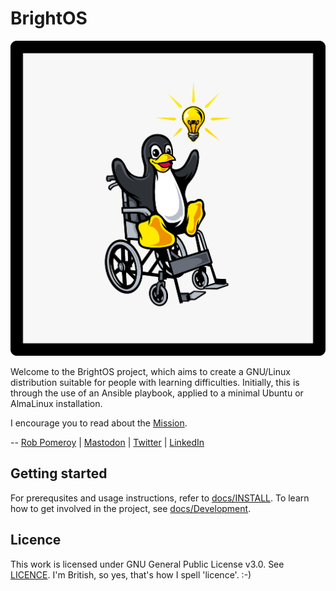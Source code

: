 # BrightOS

![BrightOS logo - Tux mascot in wheelchair with lightbulb](images/BrightOS.png)

Welcome to the BrightOS project, which aims to create a GNU/Linux distribution
suitable for people with learning difficulties. Initially, this is through the
use of an Ansible playbook, applied to a minimal Ubuntu or AlmaLinux
installation.

I encourage you to read about the [Mission](docs/Mission.md).

-- [Rob Pomeroy](https://pomeroy.me/contact "contact me via my website") |
[Mastodon](https://infosec.exchange/@robpomeroy "follow me on Mastodon") |
[Twitter](https://twitter.com/robpomeroy "reach me on Twitter") |
[LinkedIn](https://linkedin/com/in/robpomeroy "connect via LinkedIn")

## Getting started

For prerequsites and usage instructions, refer to
[docs/INSTALL](docs/INSTALL.md). To learn how to get involved in the project,
see [docs/Development](docs/Development.md).

## Licence

This work is licensed under GNU General Public License v3.0. See
[LICENCE](LICENCE.md). I'm British, so yes, that's how I spell 'licence'. :-)